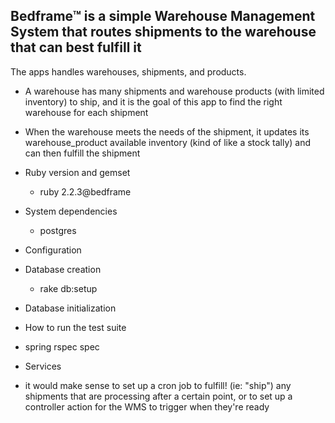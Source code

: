 ## Bedframe™ is a simple Warehouse Management System that routes shipments to the warehouse that can best fulfill it

The apps handles warehouses, shipments, and products.

* A warehouse has many shipments and warehouse products (with limited inventory) to ship,
  and it is the goal of this app to find the right warehouse for each shipment

* When the warehouse meets the needs of the shipment, it updates its warehouse_product available inventory
  (kind of like a stock tally) and can then fulfill the shipment

* Ruby version and gemset
  - ruby 2.2.3@bedframe

* System dependencies
  - postgres

* Configuration

* Database creation
  - rake db:setup

* Database initialization

* How to run the test suite
 - spring rspec spec

* Services
 - it would make sense to set up a cron job to fulfill! (ie: "ship") any shipments that are processing
 after a certain point, or to set up a controller action for the WMS to trigger when they're ready

